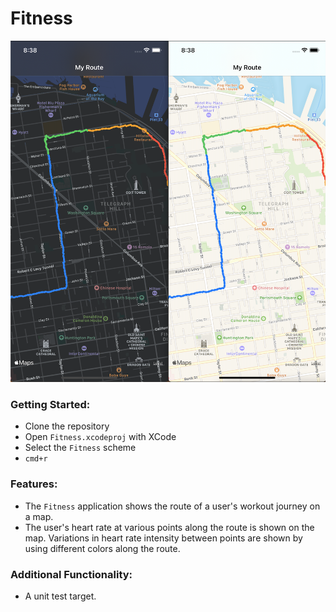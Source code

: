 # Fitness

![Overview](.github/overview.png)

### Getting Started:
- Clone the repository
- Open `Fitness.xcodeproj` with XCode
- Select the `Fitness` scheme
- `cmd+r`

### Features:
- The `Fitness` application shows the route of a user's workout journey on a map.
- The user's heart rate at various points along the route is shown on the map. Variations in heart rate intensity between points are shown by using different colors along the route.

### Additional Functionality:
- A unit test target.
